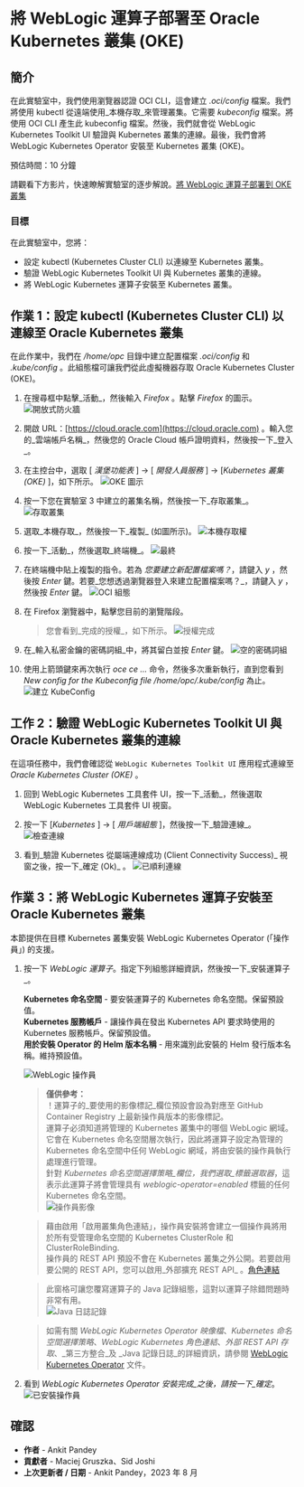 # 將 WebLogic 運算子部署至 Oracle Kubernetes 叢集 (OKE)

## 簡介

在此實驗室中，我們使用瀏覽器認證 OCI CLI，這會建立 _.oci/config_ 檔案。我們將使用 kubectl 從遠端使用_本機存取_來管理叢集。它需要 _kubeconfig_ 檔案。將使用 OCI CLI 產生此 kubeconfig 檔案。然後，我們就會從 WebLogic Kubernetes Toolkit UI 驗證與 Kubernetes 叢集的連線。最後，我們會將 WebLogic Kubernetes Operator 安裝至 Kubernetes 叢集 (OKE)。

預估時間：10 分鐘

請觀看下方影片，快速瞭解實驗室的逐步解說。[將 WebLogic 運算子部署到 OKE 叢集](videohub:1_0itbllhe)

### 目標

在此實驗室中，您將：

*   設定 kubectl (Kubernetes Cluster CLI) 以連線至 Kubernetes 叢集。
*   驗證 WebLogic Kubernetes Toolkit UI 與 Kubernetes 叢集的連線。
*   將 WebLogic Kubernetes 運算子安裝至 Kubernetes 叢集。

## 作業 1：設定 kubectl (Kubernetes Cluster CLI) 以連線至 Oracle Kubernetes 叢集

在此作業中，我們在 _/home/opc_ 目錄中建立配置檔案 _.oci/config_ 和 _.kube/config_ 。此組態檔可讓我們從此虛擬機器存取 Oracle Kubernetes Cluster (OKE)。

1.  在搜尋框中點擊_活動_，然後輸入 _Firefox_ 。點擊 _Firefox_ 的圖示。 ![開放式防火牆](images/open-firefox.png)
    
2.  開啟 URL：[https://cloud.oracle.com](https://cloud.oracle.com) 。輸入您的_雲端帳戶名稱_，然後您的 Oracle Cloud 帳戶證明資料，然後按一下_登入_。
    
3.  在主控台中，選取 \[ _漢堡功能表_ \] -> \[ _開發人員服務_ \] -> \[_Kubernetes 叢集 (OKE)_ \]，如下所示。 ![OKE 圖示](images/oke-icon.png)
    
4.  按一下您在實驗室 3 中建立的叢集名稱，然後按一下_存取叢集_。 ![存取叢集](images/access-cluster.png)
    
5.  選取_本機存取_，然後按一下_複製_ (如圖所示)。 ![本機存取權](images/local-access.png)
    
6.  按一下_活動_，然後選取_終端機_。 ![最終](images/click-terminal.png)
    
7.  在終端機中貼上複製的指令。若為 _您要建立新配置檔案嗎？_，請鍵入 _y_ ，然後按 _Enter_ 鍵。若要_您想透過瀏覽器登入來建立配置檔案嗎？_，請鍵入 _y_ ，然後按 _Enter_ 鍵。 ![OCI 組態](images/oci-config.png)
    
8.  在 Firefox 瀏覽器中，點擊您目前的瀏覽階段。
    
    > 您會看到_完成的授權_，如下所示。 ![授權完成](images/authorization-complete.png)
    
9.  在_輸入私密金鑰的密碼詞組_中，將其留白並按 _Enter_ 鍵。 ![空的密碼詞組](images/empty-passphrase.png)
    
10.  使用上箭頭鍵來再次執行 _oce ce ..._ 命令，然後多次重新執行，直到您看到 _New config for the Kubeconfig file /home/opc/.kube/config_ 為止。 ![建立 KubeConfig](images/create-kubeconfig.png)
    

## 工作 2：驗證 WebLogic Kubernetes Toolkit UI 與 Oracle Kubernetes 叢集的連線

在這項任務中，我們會確認從 `WebLogic Kubernetes Toolkit UI` 應用程式連線至 _Oracle Kubernetes Cluster (OKE)_ 。

1.  回到 WebLogic Kubernetes 工具套件 UI，按一下_活動_，然後選取 WebLogic Kubernetes 工具套件 UI 視窗。
    
2.  按一下 \[_Kubernetes_ \] -> \[ _用戶端組態_ \]，然後按一下_驗證連線_。 ![檢查連線](images/verify-connectivity.png)
    
3.  看到_驗證 Kubernetes 從屬端連線成功 (Client Connectivity Success)_ 視窗之後，按一下_確定 (Ok)_ 。 ![已順利連線](images/successfully-connected.png)
    

## 作業 3：將 WebLogic Kubernetes 運算子安裝至 Oracle Kubernetes 叢集

本節提供在目標 Kubernetes 叢集安裝 WebLogic Kubernetes Operator (「操作員」) 的支援。

1.  按一下 _WebLogic 運算子_。指定下列組態詳細資訊，然後按一下_安裝運算子_。
    
    **Kubernetes 命名空間** - 要安裝運算子的 Kubernetes 命名空間。保留預設值。  
    **Kubernetes 服務帳戶** - 讓操作員在發出 Kubernetes API 要求時使用的 Kubernetes 服務帳戶。保留預設值。  
    **用於安裝 Operator 的 Helm 版本名稱** - 用來識別此安裝的 Helm 發行版本名稱。維持預設值。  
    
    ![WebLogic 操作員](images/weblogic-operator.png)
    
    > **僅供參考：**  
    > ！運算子的_要使用的影像標記_欄位預設會設為對應至 GitHub Container Registry 上最新操作員版本的影像標記。  
    > 運算子必須知道將管理的 Kubernetes 叢集中的哪個 WebLogic 網域。它會在 Kubernetes 命名空間層次執行，因此將運算子設定為管理的 Kubernetes 命名空間中任何 WebLogic 網域，將由安裝的操作員執行處理進行管理。  
    > 針對 _Kubernetes 命名空間選擇策略_欄位，我們選取_標籤選取器_，這表示此運算子將會管理具有 _weblogic-operator=enabled_ 標籤的任何 Kubernetes 命名空間。  
    > ![操作員影像](images/operator-image.png)
    
    > 藉由啟用「啟用叢集角色連結」，操作員安裝將會建立一個操作員將用於所有受管理命名空間的 Kubernetes ClusterRole 和 ClusterRoleBinding.  
    > 操作員的 REST API 預設不會在 Kubernetes 叢集之外公開。若要啟用要公開的 REST API，您可以啟用_外部擴充 REST API_ 。[角色連結](images/role-binding.png)  
    
    > 此窗格可讓您覆寫運算子的 Java 記錄組態，這對以運算子除錯問題時非常有用。  
    > ![Java 日誌記錄](images/java-logging.png)  
    
    > 如需有關 _WebLogic Kubernetes Operator 映像檔_、_Kubernetes 命名空間選擇策略_、_WebLogic Kubernetes 角色連結_、_外部 REST API 存取_、_第三方整合_及 _Java 記錄日誌_的詳細資訊，請參閱 [WebLogic Kubernetes Operator](https://oracle.github.io/weblogic-toolkit-ui/navigate/kubernetes/k8s-wko/) 文件。
    
2.  看到 _WebLogic Kubernetes Operator 安裝完成_之後，請按一下_確定_。 ![已安裝操作員](images/operator-installed.png)
    

## 確認

*   **作者** - Ankit Pandey
*   **貢獻者** - Maciej Gruszka、Sid Joshi
*   **上次更新者 / 日期** - Ankit Pandey，2023 年 8 月